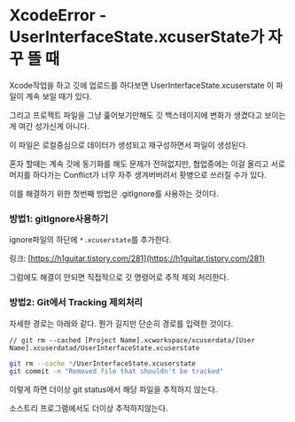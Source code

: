 # XcodeError - UserInterfaceState.xcuserState가 자꾸 뜰 때

Xcode작업을 하고 깃에 업로드를 하다보면 UserInterfaceState.xcuserstate 이 파일이 계속 보일 때가 있다.

그리고 프로젝트 파일을 그냥 훑어보기만해도 깃 백스테이지에 변화가 생겼다고 보이는게 여간 성가신게 아니다.

이 파일은 로컬중심으로 데이터가 생성되고 재구성하면서 파일이 생성된다.

혼자 할때는 계속 깃에 동기화를 해도 문제가 전혀없지만, 협업중에는 이걸 올리고 서로 머지를 하다가는 Conflict가 너무 자주 생겨버버려서 홧병으로 쓰러질 수가 있다.

이를 해결하기 위한 첫번째 방법은 .gitIgnore를 사용하는 것이다.

### 방법1: gitIgnore사용하기

ignore파일의 하단에 `*.xcuserstate`를 추가한다.

링크: [https://h1guitar.tistory.com/281](https://h1guitar.tistory.com/281)

그럼에도 해결이 안되면 직접적으로 깃 명령어로 추적 제외 처리한다.

### 방법2: **Git에서 Tracking 제외처리**

자세한 경로는 아래와 같다. 뭔가 길지만 단순히 경로를 입력한 것이다.

`// git rm --cached [Project Name].xcworkspace/xcuserdata/[User Name].xcuserdatad/UserInterfaceState.xcuserstate`

```bash
git rm --cache */UserInterfaceState.xcuserstate
git commit -m "Removed file that shouldn't be tracked"
```

이렇게 하면 더이상 git status에서 해당 파일을 추적하지 않는다.

소스트리 프로그램에서도 더이상 추적하지않는다.
